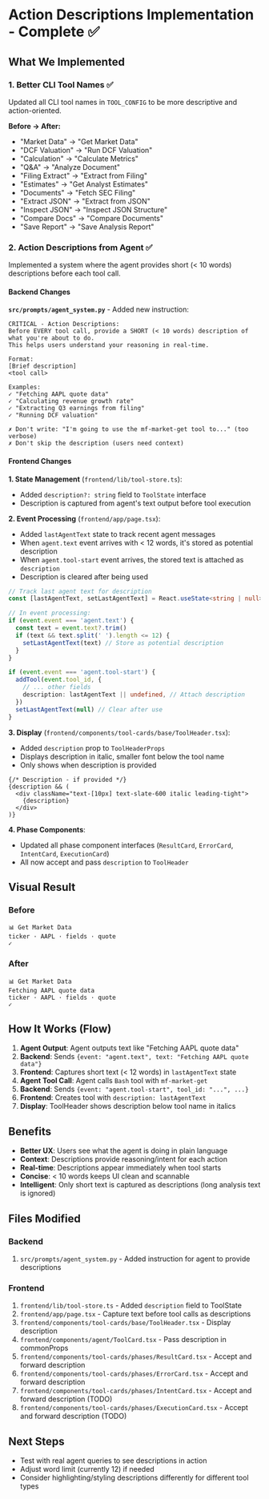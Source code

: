 # Action Descriptions Implementation - Complete ✅

## What We Implemented

### 1. **Better CLI Tool Names** ✅
Updated all CLI tool names in `TOOL_CONFIG` to be more descriptive and action-oriented.

**Before → After:**
- "Market Data" → "Get Market Data"
- "DCF Valuation" → "Run DCF Valuation"
- "Calculation" → "Calculate Metrics"
- "Q&A" → "Analyze Document"
- "Filing Extract" → "Extract from Filing"
- "Estimates" → "Get Analyst Estimates"
- "Documents" → "Fetch SEC Filing"
- "Extract JSON" → "Extract from JSON"
- "Inspect JSON" → "Inspect JSON Structure"
- "Compare Docs" → "Compare Documents"
- "Save Report" → "Save Analysis Report"

### 2. **Action Descriptions from Agent** ✅
Implemented a system where the agent provides short (< 10 words) descriptions before each tool call.

#### Backend Changes

**`src/prompts/agent_system.py`** - Added new instruction:
```
CRITICAL - Action Descriptions:
Before EVERY tool call, provide a SHORT (< 10 words) description of what you're about to do.
This helps users understand your reasoning in real-time.

Format:
[Brief description]
<tool call>

Examples:
✓ "Fetching AAPL quote data"
✓ "Calculating revenue growth rate"
✓ "Extracting Q3 earnings from filing"
✓ "Running DCF valuation"

✗ Don't write: "I'm going to use the mf-market-get tool to..." (too verbose)
✗ Don't skip the description (users need context)
```

#### Frontend Changes

**1. State Management** (`frontend/lib/tool-store.ts`):
- Added `description?: string` field to `ToolState` interface
- Description is captured from agent's text output before tool execution

**2. Event Processing** (`frontend/app/page.tsx`):
- Added `lastAgentText` state to track recent agent messages
- When `agent.text` event arrives with < 12 words, it's stored as potential description
- When `agent.tool-start` event arrives, the stored text is attached as `description`
- Description is cleared after being used

```typescript
// Track last agent text for description
const [lastAgentText, setLastAgentText] = React.useState<string | null>(null)

// In event processing:
if (event.event === 'agent.text') {
  const text = event.text?.trim()
  if (text && text.split(' ').length <= 12) {
    setLastAgentText(text) // Store as potential description
  }
}

if (event.event === 'agent.tool-start') {
  addTool(event.tool_id, {
    // ... other fields
    description: lastAgentText || undefined, // Attach description
  })
  setLastAgentText(null) // Clear after use
}
```

**3. Display** (`frontend/components/tool-cards/base/ToolHeader.tsx`):
- Added `description` prop to `ToolHeaderProps`
- Displays description in italic, smaller font below the tool name
- Only shows when description is provided

```tsx
{/* Description - if provided */}
{description && (
  <div className="text-[10px] text-slate-600 italic leading-tight">
    {description}
  </div>
)}
```

**4. Phase Components**:
- Updated all phase component interfaces (`ResultCard`, `ErrorCard`, `IntentCard`, `ExecutionCard`)
- All now accept and pass `description` to `ToolHeader`

## Visual Result

### Before
```
📊 Get Market Data
ticker · AAPL · fields · quote
✓
```

### After
```
📊 Get Market Data
Fetching AAPL quote data
ticker · AAPL · fields · quote
✓
```

## How It Works (Flow)

1. **Agent Output**: Agent outputs text like "Fetching AAPL quote data"
2. **Backend**: Sends `{event: "agent.text", text: "Fetching AAPL quote data"}`
3. **Frontend**: Captures short text (< 12 words) in `lastAgentText` state
4. **Agent Tool Call**: Agent calls `Bash` tool with `mf-market-get`
5. **Backend**: Sends `{event: "agent.tool-start", tool_id: "...", ...}`
6. **Frontend**: Creates tool with `description: lastAgentText`
7. **Display**: ToolHeader shows description below tool name in italics

## Benefits

- **Better UX**: Users see what the agent is doing in plain language
- **Context**: Descriptions provide reasoning/intent for each action
- **Real-time**: Descriptions appear immediately when tool starts
- **Concise**: < 10 words keeps UI clean and scannable
- **Intelligent**: Only short text is captured as descriptions (long analysis text is ignored)

## Files Modified

### Backend
1. `src/prompts/agent_system.py` - Added instruction for agent to provide descriptions

### Frontend
1. `frontend/lib/tool-store.ts` - Added `description` field to ToolState
2. `frontend/app/page.tsx` - Capture text before tool calls as descriptions
3. `frontend/components/tool-cards/base/ToolHeader.tsx` - Display description
4. `frontend/components/agent/ToolCard.tsx` - Pass description in commonProps
5. `frontend/components/tool-cards/phases/ResultCard.tsx` - Accept and forward description
6. `frontend/components/tool-cards/phases/ErrorCard.tsx` - Accept and forward description
7. `frontend/components/tool-cards/phases/IntentCard.tsx` - Accept and forward description (TODO)
8. `frontend/components/tool-cards/phases/ExecutionCard.tsx` - Accept and forward description (TODO)

## Next Steps

- Test with real agent queries to see descriptions in action
- Adjust word limit (currently 12) if needed
- Consider highlighting/styling descriptions differently for different tool types

